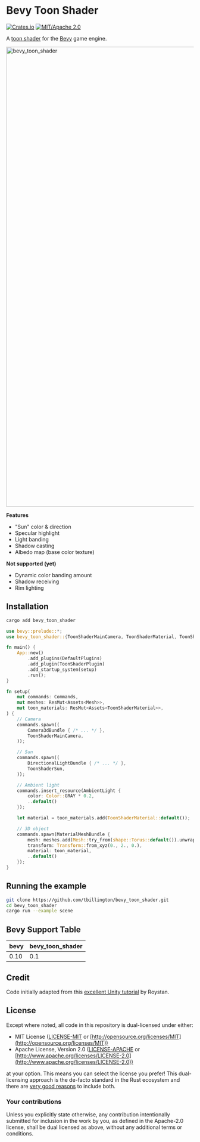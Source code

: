 # Bevy Toon Shader

[![Crates.io](https://img.shields.io/crates/v/bevy_toon_shader)](https://crates.io/crates/bevy_toon_shader)
[![MIT/Apache 2.0](https://img.shields.io/badge/license-MIT%2FApache-blue.svg)](https://github.com/tbillington/bevy_toon_shader#license)

A [toon shader](https://en.wikipedia.org/wiki/Cel_shading) for the [Bevy](https://github.com/bevyengine/bevy/) game engine.

<img width="1234" alt="bevy_toon_shader" src="https://user-images.githubusercontent.com/2771466/233092241-71a0f13a-fc0a-4022-913c-ddc3658d7f48.png">

**Features**
- "Sun" color & direction
- Specular highlight
- Light banding
- Shadow casting
- Albedo map (base color texture)

**Not supported (yet)**
- Dynamic color banding amount
- Shadow receiving
- Rim lighting

## Installation

```sh
cargo add bevy_toon_shader
```

```rust
use bevy::prelude::*;
use bevy_toon_shader::{ToonShaderMainCamera, ToonShaderMaterial, ToonShaderPlugin, ToonShaderSun};

fn main() {
    App::new()
        .add_plugins(DefaultPlugins)
        .add_plugin(ToonShaderPlugin)
        .add_startup_system(setup)
        .run();
}

fn setup(
    mut commands: Commands,
    mut meshes: ResMut<Assets<Mesh>>,
    mut toon_materials: ResMut<Assets<ToonShaderMaterial>>,
) {
    // Camera
    commands.spawn((
        Camera3dBundle { /* ... */ },
        ToonShaderMainCamera,
    ));

    // Sun
    commands.spawn((
        DirectionalLightBundle { /* ... */ },
        ToonShaderSun,
    ));

    // Ambient light
    commands.insert_resource(AmbientLight {
        color: Color::GRAY * 0.2,
        ..default()
    });

    let material = toon_materials.add(ToonShaderMaterial::default());

    // 3D object
    commands.spawn(MaterialMeshBundle {
        mesh: meshes.add(Mesh::try_from(shape::Torus::default()).unwrap()),
        transform: Transform::from_xyz(0., 2., 0.),
        material: toon_material,
        ..default()
    });
}
```

## Running the example

```sh
git clone https://github.com/tbillington/bevy_toon_shader.git
cd bevy_toon_shader
cargo run --example scene
```

## Bevy Support Table

| bevy | bevy_toon_shader |
| -- | -- |
| 0.10 | 0.1 |

## Credit

Code initially adapted from this [excellent Unity tutorial](https://roystan.net/articles/toon-shader/) by Roystan.

## License

Except where noted, all code in this repository is dual-licensed under either:

* MIT License ([LICENSE-MIT](LICENSE-MIT) or [http://opensource.org/licenses/MIT](http://opensource.org/licenses/MIT))
* Apache License, Version 2.0 ([LICENSE-APACHE](LICENSE-APACHE) or [http://www.apache.org/licenses/LICENSE-2.0](http://www.apache.org/licenses/LICENSE-2.0))

at your option.
This means you can select the license you prefer!
This dual-licensing approach is the de-facto standard in the Rust ecosystem and there are [very good reasons](https://github.com/bevyengine/bevy/issues/2373) to include both.

### Your contributions

Unless you explicitly state otherwise, any contribution intentionally submitted for inclusion in the work by you, as defined in the Apache-2.0 license, shall be dual licensed as above, without any additional terms or conditions.
